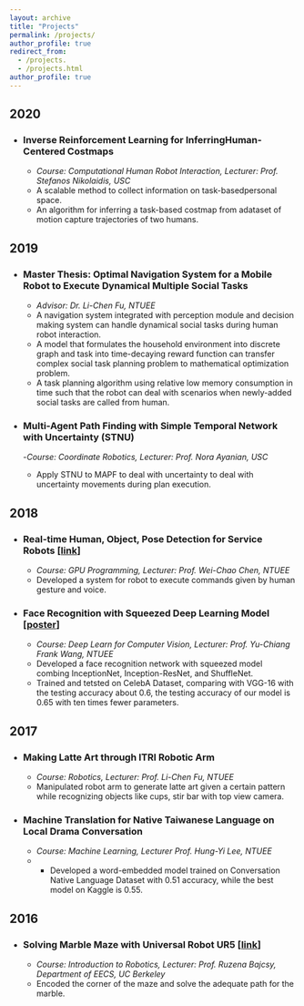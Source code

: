 ```yaml
---
layout: archive
title: "Projects"
permalink: /projects/
author_profile: true
redirect_from:
  - /projects.
  - /projects.html
author_profile: true
---
```


## 2020
- ### Inverse Reinforcement Learning for InferringHuman-Centered Costmaps
  - *Course: Computational Human Robot Interaction, Lecturer: Prof. Stefanos Nikolaidis, USC*
  - A scalable method to collect information on task-basedpersonal space.
  - An algorithm for inferring a task-based costmap from adataset of motion capture trajectories of two humans.

## 2019
- ### Master Thesis: Optimal Navigation System for a Mobile Robot to Execute Dynamical Multiple Social Tasks
  - *Advisor: Dr. Li-Chen Fu, NTUEE*
  - A navigation system integrated with perception module and decision making system can handle dynamical social tasks during human robot interaction.
  - A model that formulates the household environment into discrete graph and task into time-decaying reward function can transfer complex social task planning problem to mathematical optimization problem. 
  - A task planning algorithm using relative low memory consumption in time such that the robot can deal with scenarios when newly-added social tasks are called from human. 

- ### Multi-Agent Path Finding with Simple Temporal Network with Uncertainty (STNU)
  -*Course: Coordinate Robotics, Lecturer: Prof. Nora Ayanian, USC*
  - Apply STNU to MAPF to deal with uncertainty to deal with uncertainty movements during plan execution.

## 2018
- ### Real-time Human, Object, Pose Detection for Service Robots [[link](https://a9451406.wixsite.com/gpgpurobotproject)] 
  - *Course: GPU Programming, Lecturer: Prof. Wei-Chao Chen, NTUEE*
  - Developed a system for robot to execute commands given by human gesture and voice.

- ### Face Recognition with Squeezed Deep Learning Model [[poster](https://drive.google.com/file/d/1jlZSmr7yZB87IewN-447M4WQPaK8Qv4I/view)]
  - *Course: Deep Learn for Computer Vision, Lecturer: Prof. Yu-Chiang Frank Wang, NTUEE*
  - Developed a face recognition network with squeezed model combing InceptionNet, Inception-ResNet, and ShuffleNet.
  - Trained and tetsted on CelebA Dataset, comparing with VGG-16 with the testing accuracy about 0.6, the testing accuracy of our model is 0.65 with ten times fewer parameters.

## 2017
- ### Making Latte Art through ITRI Robotic Arm
  - *Course: Robotics, Lecturer: Prof. Li-Chen Fu, NTUEE*
  - Manipulated robot arm to generate latte art given a certain pattern while recognizing objects like cups, stir bar with top view camera.

- ### Machine Translation for Native Taiwanese Language on Local Drama Conversation
  - *Course: Machine Learning, Lecturer Prof. Hung-Yi Lee, NTUEE*
  - * Developed a word-embedded model trained on Conversation Native Language Dataset with 0.51 accuracy, while the best model on Kaggle is 0.55.

## 2016
- ### Solving Marble Maze with Universal Robot UR5 [[link](https://awehandsomemore.wixsite.com/ur5projectmarblemaze)]
  - *Course: Introduction to Robotics, Lecturer: Prof. Ruzena Bajcsy, Department of EECS, UC Berkeley*
  - Encoded the corner of the maze and solve the adequate path for the marble.
